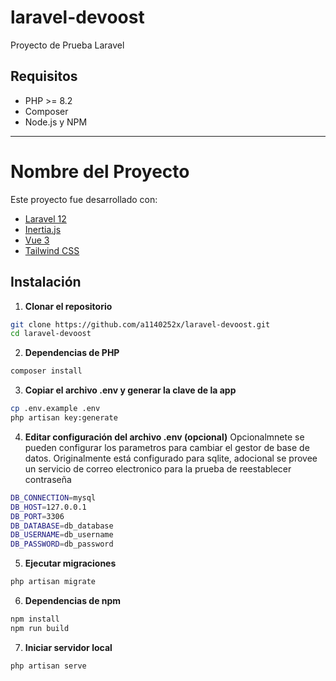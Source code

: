 # laravel-devoost
Proyecto de Prueba Laravel


## Requisitos

- PHP >= 8.2
- Composer
- Node.js y NPM

---

# Nombre del Proyecto

Este proyecto fue desarrollado con:

- [Laravel 12](https://laravel.com/)
- [Inertia.js](https://inertiajs.com/)
- [Vue 3](https://vuejs.org/)
- [Tailwind CSS](https://tailwindcss.com/)


## Instalación

1. **Clonar el repositorio**

```bash
git clone https://github.com/a1140252x/laravel-devoost.git
cd laravel-devoost
```

2. **Dependencias de PHP**
```bash
composer install
```

3. **Copiar el archivo .env y generar la clave de la app**
```bash
cp .env.example .env
php artisan key:generate
```

4. **Editar configuración del archivo .env (opcional)**
Opcionalmnete se pueden configurar los parametros para cambiar el gestor de base de datos. Originalmente está configurado para sqlite, adocional se provee un servicio de correo electronico para la prueba de reestablecer contraseña
```bash
DB_CONNECTION=mysql
DB_HOST=127.0.0.1
DB_PORT=3306
DB_DATABASE=db_database
DB_USERNAME=db_username
DB_PASSWORD=db_password
```

5. **Ejecutar migraciones**
```bash
php artisan migrate
```

6. **Dependencias de npm**
```bash
npm install
npm run build
```

7. **Iniciar servidor local**
```bash
php artisan serve
```

